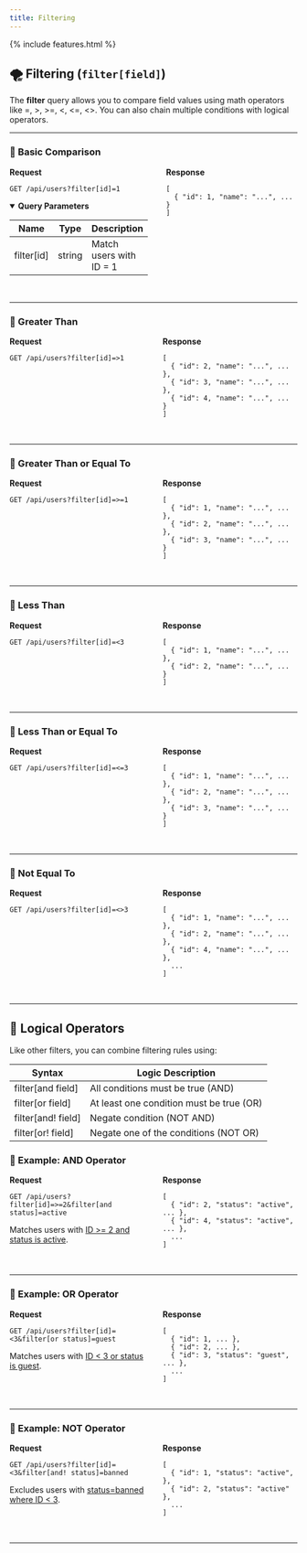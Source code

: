 ```yaml
---
title: Filtering
---
```


{% include features.html %}

## 🌪️ Filtering (`filter[field]`)

The **filter** query allows you to compare field values using math operators like =, >, >=, <, <=, <>. You can also chain multiple conditions with logical operators.

---

### 🔹 Basic Comparison

<div style="display: flex; gap: 2rem; align-items: flex-start;" class="language-http">

<div style="flex: 1;" class="highlight">
<strong>Request</strong>

<pre class="highlight"><code>GET /api/users?filter[id]=1</code></pre>

<!-- <sup>Where <ins>id</ins> is the target field for filtering, and <ins>3,7</ins> represent the minimum and maximum bounds of the range.</sup> -->

<details open class="sup">
<summary><strong>Query Parameters</strong></summary>

| Name       | Type   | Description             |
|------------|--------|-------------------------|
| filter[id] | string | Match users with ID = 1 |
</details>

</div>

<div style="flex: 1;">
<strong>Response</strong>

<pre><code>[
  { "id": 1, "name": "...", ... }
]
</code></pre>
</div>

</div>

<br>

---

### 🔹 Greater Than

<div style="display: flex; gap: 2rem; align-items: flex-start;" class="language-http">

<div style="flex: 1;" class="highlight">
<strong>Request</strong>

<pre class="highlight"><code>GET /api/users?filter[id]=>1</code></pre>

<!-- <sup>Where <ins>id</ins> is the target field for filtering, and <ins>3,7</ins> represent the minimum and maximum bounds of the range.</sup> -->

</div>

<div style="flex: 1;">
<strong>Response</strong>

<pre><code>[
  { "id": 2, "name": "...", ... },
  { "id": 3, "name": "...", ... },
  { "id": 4, "name": "...", ... }
]
</code></pre>
</div>

</div>

<br>

---

### 🔹 Greater Than or Equal To

<div style="display: flex; gap: 2rem; align-items: flex-start;" class="language-http">

<div style="flex: 1;" class="highlight">
<strong>Request</strong>

<pre class="highlight"><code>GET /api/users?filter[id]=>=1</code></pre>

<!-- <sup>Where <ins>id</ins> is the target field for filtering, and <ins>3,7</ins> represent the minimum and maximum bounds of the range.</sup> -->

</div>

<div style="flex: 1;">
<strong>Response</strong>

<pre><code>[
  { "id": 1, "name": "...", ... },
  { "id": 2, "name": "...", ... },
  { "id": 3, "name": "...", ... }
]
</code></pre>
</div>

</div>

<br>

---

### 🔹 Less Than

<div style="display: flex; gap: 2rem; align-items: flex-start;" class="language-http">

<div style="flex: 1;" class="highlight">
<strong>Request</strong>

<pre class="highlight"><code>GET /api/users?filter[id]=<3</code></pre>

<!-- <sup>Where <ins>id</ins> is the target field for filtering, and <ins>3,7</ins> represent the minimum and maximum bounds of the range.</sup> -->

</div>

<div style="flex: 1;">
<strong>Response</strong>

<pre><code>[
  { "id": 1, "name": "...", ... },
  { "id": 2, "name": "...", ... }
]
</code></pre>
</div>

</div>

<br>

---

### 🔹 Less Than or Equal To

<div style="display: flex; gap: 2rem; align-items: flex-start;" class="language-http">

<div style="flex: 1;" class="highlight">
<strong>Request</strong>

<pre class="highlight"><code>GET /api/users?filter[id]=<=3</code></pre>

<!-- <sup>Where <ins>id</ins> is the target field for filtering, and <ins>3,7</ins> represent the minimum and maximum bounds of the range.</sup> -->

</div>

<div style="flex: 1;">
<strong>Response</strong>

<pre><code>[
  { "id": 1, "name": "...", ... },
  { "id": 2, "name": "...", ... },
  { "id": 3, "name": "...", ... }
]
</code></pre>
</div>

</div>

<br>

---

### 🔹 Not Equal To

<div style="display: flex; gap: 2rem; align-items: flex-start;" class="language-http">

<div style="flex: 1;" class="highlight">
<strong>Request</strong>

<pre class="highlight"><code>GET /api/users?filter[id]=<>3</code></pre>

<!-- <sup>Where <ins>id</ins> is the target field for filtering, and <ins>3,7</ins> represent the minimum and maximum bounds of the range.</sup> -->

</div>

<div style="flex: 1;">
<strong>Response</strong>

<pre><code>[
  { "id": 1, "name": "...", ... },
  { "id": 2, "name": "...", ... },
  { "id": 4, "name": "...", ... },
  ...
]
</code></pre>
</div>

</div>

<br>

---

## 🧠 Logical Operators

Like other filters, you can combine filtering rules using:

| Syntax             | Logic Description                        |
|--------------------|------------------------------------------|
| filter[and field]  | All conditions must be true (AND)        |
| filter[or field]   | At least one condition must be true (OR) |
| filter[and! field] | Negate condition (NOT AND)               |
| filter[or! field]  | Negate one of the conditions (NOT OR)    |

### 🔸 Example: AND Operator

<div style="display: flex; gap: 2rem; align-items: flex-start;" class="language-http">

<div style="flex: 1;" class="highlight">
<strong>Request</strong>

<pre class="highlight"><code>GET /api/users?filter[id]=>=2&filter[and status]=active</code></pre>

Matches users with <ins>ID >= 2 and status is active</ins>.

</div>

<div style="flex: 1;">
<strong>Response</strong>

<pre><code>[
  { "id": 2, "status": "active", ... },
  { "id": 4, "status": "active", ... },
  ...
]
</code></pre>
</div>

</div>

<br>

---

### 🔸 Example: OR Operator

<div style="display: flex; gap: 2rem; align-items: flex-start;" class="language-http">

<div style="flex: 1;" class="highlight">
<strong>Request</strong>

<pre class="highlight"><code>GET /api/users?filter[id]=<3&filter[or status]=guest</code></pre>

Matches users with <ins>ID < 3 or status is guest</ins>.

</div>

<div style="flex: 1;">
<strong>Response</strong>

<pre><code>[
  { "id": 1, ... },
  { "id": 2, ... },
  { "id": 3, "status": "guest", ... },
  ...
]
</code></pre>
</div>

</div>

<br>

---

### 🔸 Example: NOT Operator

<div style="display: flex; gap: 2rem; align-items: flex-start;" class="language-http">

<div style="flex: 1;" class="highlight">
<strong>Request</strong>

<pre class="highlight"><code>GET /api/users?filter[id]=<3&filter[and! status]=banned</code></pre>

Excludes users with <ins>status=banned where ID < 3</ins>.

</div>

<div style="flex: 1;">
<strong>Response</strong>

<pre><code>[
  { "id": 1, "status": "active", },
  { "id": 2, "status": "active" },
  ...
]
</code></pre>
</div>

</div>

<br>

---
